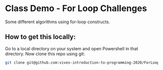 # Class Demo - For Loop Challenges

Some different algorithms using for-loop constructs.

## How to get this locally:

Go to a local directory on your system and open Powershell in that directory. Now clone this repo using git:

```bash
git clone git@github.com:vives-introduction-to-programming-2020/ForLoopChallengesGroup1.git
```

